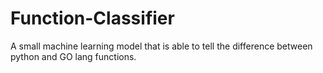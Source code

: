 # Function-Classifier
A small machine learning model that is able to tell the difference between python and GO lang functions.
